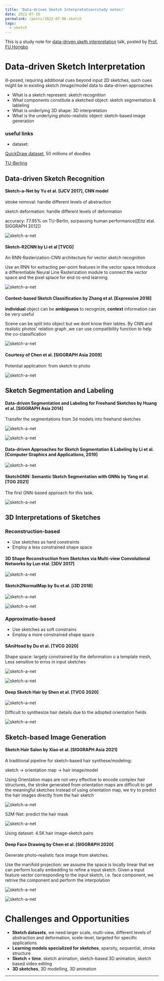 ```yaml
---
title: 'Data-driven Sketch Interpretation(study notes)'
date: 2022-07-16
permalink: /posts/2022-07-06-sketch
tags:
  - sketch
---
```


This is a study note for [data-driven sketh interpretation](https://www.youtube.com/watch?v=Gb8aWqxKJ_4) talk, posted by [Prof. FU Hongbo](https://scholars.cityu.edu.hk/person/hongbofu)

Data-driven Sketch Interpretation
======

ill-posed, requiring additional cues beyond input 2D sketches, such cues might be in existing sketch /image/model data to data-driven approaches

- What is a sketch represent: sketch recognition
- What components constitute a sketched object: sketch segmentation & lableling
- What is underlying 3D shape: 3D interpretation
- What is the underlying photo-realistic object: sketch-based image generation

### useful links
- dataset: 

[QuickDraw dataset](https://quickdraw.withgoogle.com), 50 millions of doodles

[TU-Berling](https://cybertron.cg.tu-berlin.de/eitz/projects/classifysketch/)

## Data-driven Sketch Recognition

#### Sketch-a-Net by Yu et al. [IJCV 2017], CNN model

stroke removal: handle different levels of abstraction

sketch deformation: handle different levels of deformation

accuracy: 77.95% on TU-Berlin, surpassing human performance([Eitz etal. SIGGRAPH 2012])

![sketch-a-net](/files/images/posts/sketch-a-net.png)


#### Sketch-R2CNN by Li et al [TVCG]

An RNN-Rasterization-CNN architecture for vector sketch recognition

Use an RNN for extracting per-point features in the vector space
Introduce a differentiable Neural Line Rasterization module to connect the vector space and the pixel splace for end-to-end learning

![sketch-a-net](/files/images/posts/Sketch-R2CNN.png)


#### Context-based Sketch Classification by Zhang et al. [Expressive 2018]

**individual** object can be **ambiguous** to recognize, **context** information can be very useful

Scene can be split into object but we dont know their lables. By CNN and realistic photos' relation graph ,we can use compatibility function to help the co-classification

![sketch-a-net](/files/images/posts/Context-based-Sketch-Classification.png)


#### Courtesy of Chen et al. [SIGGRAPH Asia 2009]

Potential application: from sketch to photo

![sketch-a-net](/files/images/posts/sketch-to-photo.png)


## Sketch Segmentation and Labeling

#### Data-driven Segmentation and Labeling for Freehand Sketches by Huang et al. [SIGGRAPH Asia 2014]

Transfer the segmentations from 3d models into freehand sketches

![sketch-a-net](/files/images/posts/Data-driven-Segmentation-cnn.png)

![sketch-a-net](/files/images/posts/Data-driven-Segmentation-cnn2.png)


#### Data-driven Approaches for Sketch Segmentation & Labeling by Li et al. [Computer Graphics and Applications, 2019]

![sketch-a-net](/files/images/posts/Data-driven-Approaches-for-Sketch-Segmentation.png)


#### SketchGNN: Semantic Sketch Segmentation with GNNs by Yang et al. [TOG 2021]

The first GNN-based approach for this task.

![sketch-a-net](/files/images/posts/SketchGNN.png)


## 3D Interpretations of Sketches

### Reconstruction-based

- Use sketches as hard constraints
- Employ a less constrained shape space

#### 3D Shape Reconstruction from Sketches via Multi-view Convolutional Networks by Lun etal. [3DV 2017]

![sketch-a-net](/files/images/posts/3d-shape-reconstruction-multi-view-cnn.png)

#### Sketch2NormalMap by Su et al. [i3D 2018]

![sketch-a-net](/files/images/posts/Sketch2NormalMap.png)

![sketch-a-net](/files/images/posts/Sketch2NormalMap2.png)

### Approximatio-based

- Use sketches as soft constrains
- Employ a more constrained shape space

#### SAniHead by Du et al. [TVCG 2020]

Shape space: largely constrained by the deformation o a template mesh, Less sensitive to erros in input sketches

![sketch-a-net](/files/images/posts/SAniHead.png)

![sketch-a-net](/files/images/posts/SAniHead2.png)

#### Deep Sketch Hair by Shen et al. [TVCG 2020]

![sketch-a-net](/files/images/posts/Deep-Sketch-Hair.png)

Difficult to synthesize hair details due to the adopted orientation fields

![sketch-a-net](/files/images/posts/Deep-Sketch-Hair2.png)


## Sketch-based Image Generation


#### Sketch Hair Salon by Xiao et al. [SIGGRAPH Asia 2021]

A traditional pipeline for sketch-based hair synthese/modeling:

sketch -> orientation map -> hair image/model

Using Orientation maps are not very effective to encode complex hair structures, the stroke generated from orientation maps are difficult to get the meaningful sketches
Instead of using orientation map, we try to predict the hair images directly from the hair sketch

![sketch-a-net](/files/images/posts/Sketch-Hair-Salon1.png)

S2M-Net: predict the hair mask

![sketch-a-net](/files/images/posts/Sketch-Hair-Salon2.png)


Using dataset: 4.5K hair image-sketch pairs


#### Deep Face Drawing by Chen et al. [SIGGRAPH 2020]

Generate photo-realistic face image from sketches.

Use the manifold projection: we assume the space is locally linear that we can perform locally embedding to refine a input sketch. Given a input feature vector corresponding to the input sketch, i.e. face component, we retrive the component and perform the interpolation

![sketch-a-net](/files/images/posts/Deep-Face-Drawing.png)

![sketch-a-net](/files/images/posts/Deep-Face-Drawing2.png)


# Challenges and Opportunities

- **Sketch datasets**, we need larger scale, multi-view, different levels of abstraction and deformation, scele-level, targeted for specific applications
- **Learning models specialized for sketches**, sparsity, sequential, stroke structure
- **Sketch + time**. sketch animation, sketch-based 3D animation, sketch based video editing
- **3D sketches**, 3D modelling, 3D animation

------